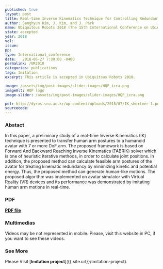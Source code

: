 ```yaml
---
published: true
layout: post
title: Real-time Inverse Kinematics Technique for Controlling Redundant Avatar Arm
author: Sanghyun Kim, J. Kim, and J. Park
name: Ubiquitous Robots 2018 (The 15th International Conference on Ubiquitous Robots)
state: accepted 
year: 2018
vol: 
issue: 
pp: 
type: International_conference
date:   2018-06-27 7:00:00 -0400
permalink: /UR2018
categories: publications
tags: Imitation
excerpt: This article is accepted in Ubiquitous Robots 2018.

image: /assets/img/post-images/slider-images/HQP_icra.png
imageAlt: HQP logo
image-slider: /assets/img/post-images/slider-images/HQP_icra.png

pdf: http://dyros.snu.ac.kr/wp-content/uploads/2018/07/IK_shortver-1.pdf
sourcecode: 
---
```


### Abstact 
In this paper, a preliminary study of a real-time Inverse Kinematics (IK) technique is presented to transfer human arm postures to a humanoid avatar with 7 or more DoF arm. The proposed framework is based on Forward And Backward Reaching Inverse Kinematics (FABRIK) solver which is one of heuristic iterative methods, in order to calculate joint positions. In addition, the proposed method can calculate feasible arm postures of the avatar for treating kinematic redundancy by minimizing kinetic and potential energy. Thus, the proposed method can generate human-like motions. The proposed algorithm was implemented on avatar simulator with Virtual Reality (VR) devices and its performance was demonstrated by imitating human arm motions in real-time.

### PDF 
[**PDF file**](http://dyros.snu.ac.kr/wp-content/uploads/2018/07/IK_shortver-1.pdf)


### Multimedias
Videos may be not represented in mobile. Please, visit this website in PC, if you want to see these videos. 

### See More
Please Visit [**Imitation project**]({{ site.url}}/Imitation-project).



